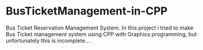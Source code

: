 # BusTicketManagement-in-CPP
Bus Ticket Reservation Management System. In this project i tried to make Bus Ticket management system using CPP with Graphics programming, but unfortunately this is incomplete....

